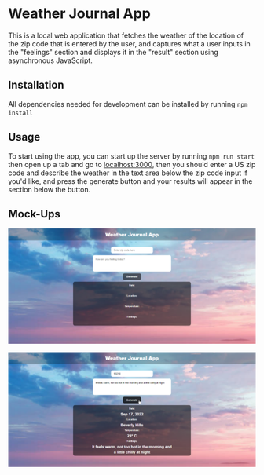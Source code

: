 # **Weather Journal App**

This is a local web application that fetches the weather of the location of the zip code that is entered by the user, and captures what a user inputs in the "feelings" section and displays it in the "result" section using asynchronous JavaScript.

## **Installation**

All dependencies needed for development can be installed by running `npm install`

## **Usage** 

To start using the app, you can start up the server by running `npm run start` then open up a tab and go to [localhost:3000](http://localhost:3000/), then you should enter a US zip code and describe the weather in the text area below the zip code input if you'd like, and press the generate button and your results will appear in the section below the button.

## **Mock-Ups**

![](/mock-ups/weather_journal_mock-up.png)

![](/mock-ups/weather_journal_test.png)